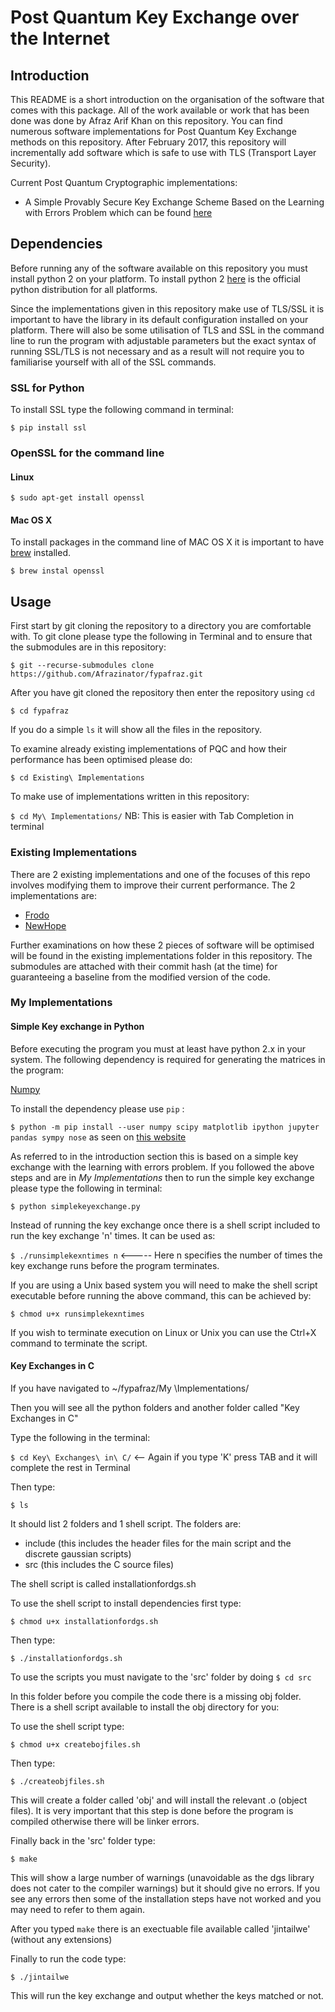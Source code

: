 # Post Quantum Key Exchange over the Internet

## Introduction

This README is a short introduction on the organisation of the software that comes with this package. All of the work available or work that has been done was done by Afraz Arif Khan on this repository. You can find numerous software implementations for Post Quantum Key Exchange methods on this repository. After February 2017, this repository will incrementally add software which is safe to use with TLS (Transport Layer Security). 


Current Post Quantum Cryptographic implementations:

- A Simple Provably Secure Key Exchange Scheme Based on the Learning with Errors Problem which can be found [here](https://eprint.iacr.org/2012/688)

## Dependencies

Before running any of the software available on this repository you must install python 2 on your platform. To install python 2 [here](https://www.python.org/downloads/) is the official python distribution for all platforms. 

Since the implementations given in this repository make use of TLS/SSL it is important to have the library in its default configuration installed on your platform. There will also be some utilisation of TLS and SSL in the command line to run the program with adjustable parameters but the exact syntax of running SSL/TLS is not necessary and as a result will not require you to familiarise yourself with all of the SSL commands.

### SSL for Python

To install SSL type the following command in terminal:

`$ pip install ssl`

### OpenSSL for the command line

#### Linux

`$ sudo apt-get install openssl`

#### Mac OS X

To install packages in the command line of MAC OS X it is important to have [brew](https://brew.sh/) installed. 

`$ brew instal openssl`

## Usage

First start by git cloning the repository to a directory you are comfortable with. To git clone please type the following in Terminal and to ensure that the submodules are in this repository:

`$ git --recurse-submodules clone https://github.com/Afrazinator/fypafraz.git`

After you have git cloned the repository then enter the repository using `cd`

`$ cd fypafraz`

If you do a simple `ls` it will show all the files in the repository.

To examine already existing implementations of PQC and how their performance has been optimised please do: 

`$ cd Existing\ Implementations`

To make use of implementations written in this repository:

`$ cd My\ Implementations/` NB: This is easier with Tab Completion in terminal

### Existing Implementations

There are 2 existing implementations and one of the focuses of this repo involves modifying them to improve their current performance. The 2 implementations are:

- [Frodo](https://github.com/lwe-frodo/lwe-frodo)
- [NewHope](https://github.com/tpoeppelmann/newhope)

Further examinations on how these 2 pieces of software will be optimised will be found in the existing implementations folder in this repository. The submodules are attached with their commit hash (at the time) for guaranteeing a baseline from the modified version of the code.

### My Implementations

#### Simple Key exchange in Python

Before executing the program you must at least have python 2.x in your system. The following dependency is required for generating the matrices in the program:

[Numpy](http://www.numpy.org/)

To install the dependency please use `pip` : 

`$ python -m pip install --user numpy scipy matplotlib ipython jupyter pandas sympy nose` as seen on [this website](https://scipy.org/install.html)

As referred to in the introduction section this is based on a simple key exchange with the learning with errors problem. If you followed the above steps and are in _My Implementations_ then to run the simple key exchange please type the following in terminal:

`$ python simplekeyexchange.py`

Instead of running the key exchange once there is a shell script included to run the key exchange 'n' times. It can be used as:

`$ ./runsimplekexntimes n` <----- Here n specifies the number of times the key exchange runs before the program terminates.

If you are using a Unix based system you will need to make the shell script executable before running the above command, this can be achieved by:

`$ chmod u+x runsimplekexntimes`

If you wish to terminate execution on Linux or Unix you can use the Ctrl+X command to terminate the script.

#### Key Exchanges in C

If you have navigated to ~/fypafraz/My \Implementations/

Then you will see all the python folders and another folder called "Key Exchanges in C"

Type the following in the terminal:

`$ cd Key\ Exchanges\ in\ C/` <-- Again if you type 'K' press TAB and it will complete the rest in Terminal

Then type:

`$ ls`

It should list 2 folders and 1 shell script. The folders are:

- include (this includes the header files for the main script and the discrete gaussian scripts)
- src (this includes the C source files)

The shell script is called installationfordgs.sh

To use the shell script to install dependencies first type:

`$ chmod u+x installationfordgs.sh`

Then type:

`$ ./installationfordgs.sh`

To use the scripts you must navigate to the 'src' folder by doing `$ cd src`

In this folder before you compile the code there is a missing obj folder. There is a shell script available to install the obj directory for you:

To use the shell script type:

`$ chmod u+x createbojfiles.sh`

Then type:

`$ ./createobjfiles.sh`

This will create a folder called 'obj' and will install the relevant .o (object files). It is very important that this step is done before the program is compiled otherwise there will be linker errors.

Finally back in the 'src' folder type:

`$ make`

This will show a large number of warnings (unavoidable as the dgs library does not cater to the compiler warnings) but it should give no errors. If you see any errors then some of the installation steps have not worked and you may need to refer to them again. 

After you typed `make` there is an exectuable file available called 'jintailwe' (without any extensions)

Finally to run the code type:

`$ ./jintailwe`

This will run the key exchange and output whether the keys matched or not.
